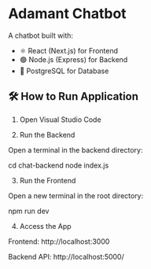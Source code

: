# Adamant Chatbot

A chatbot built with:

- ⚛️ React (Next.js) for Frontend
- 🟢 Node.js (Express) for Backend
- 🐘 PostgreSQL for Database

## 🛠️ How to Run Application

1. Open Visual Studio Code

3. Run the Backend

Open a terminal in the backend directory:

cd chat-backend
node index.js

3. Run the Frontend

Open a new terminal in the root directory:

npm run dev

4. Access the App

Frontend: http://localhost:3000

Backend API: http://localhost:5000/
